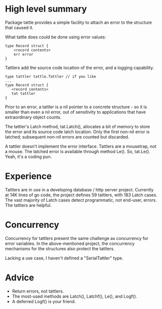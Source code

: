 # High level summary

Package tattle provides a simple facility to attach an error to the
structure that caused it.

What tattle does could  be done using error values:

	type Record struct {
	    <record contents>
	    err error
	}

Tattlers add the source code location of the error, and a logging
capability.

	type tattler tattle.Tattler // if you like
	...
	type Record struct {
	   <record contents>
	   tat tattler
	}

Prior to an error, a tattler is a nil pointer to a concrete structure - so
it is smaller than even a nil error, out of sensitivity to applications that
have extraordinary object counts.

The tattler's Latch method, tat.Latch(<error>), allocates a bit of memory to
store the error and its source code latch location.  Only the first non-nil
error is latched; subsequent non-nil errors are counted but discarded.

A tattler doesn't implement the error interface. Tattlers are a mousetrap,
not a mouse.  The latched error is available through method Le(). So,
tat.Le().  Yeah, it's a coding pun.

# Experience

Tattlers are in use in a developing database / http server project.
Currently at 14K lines of go code, the project defines 59
tattlers, with 183 Latch cases. The vast majority of Latch cases detect
programmatic, not end-user, errors. The tattlers are helpful.

# Concurrency

Concurrency for tattlers present the same challenge as
concurrency for error variables.  In the above-mentioned project, the
concurrency mechanisms for the structures also protect the tattlers.

Lacking a use case,
I haven't defined a "SerialTattler" type.

# Advice

  - Return errors, not tattlers.
  - The most-used methods are Latch(), Latchf(), Le(), and Logf().
  - A deferred Logf() is your friend.
